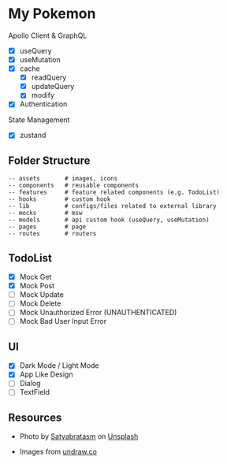 # My Pokemon

Apollo Client & GraphQL

-   [x] useQuery
-   [x] useMutation
-   [x] cache
    -   [x] readQuery
    -   [x] updateQuery
    -   [x] modify
-   [x] Authentication

State Management

-   [x] zustand

## Folder Structure

```
-- assets       # images, icons
-- components   # reusable components
-- features     # feature related components (e.g. TodoList)
-- hooks        # custom hook
-- lib          # configs/files related to external library
-- mocks        # msw
-- models       # api custom hook (useQuery, useMutation)
-- pages        # page
-- routes       # routers
```

## TodoList

-   [x] Mock Get
-   [x] Mock Post
-   [ ] Mock Update
-   [ ] Mock Delete
-   [ ] Mock Unauthorized Error (UNAUTHENTICATED)
-   [ ] Mock Bad User Input Error

## UI

-   [x] Dark Mode / Light Mode
-   [x] App Like Design
-   [ ] Dialog
-   [ ] TextField

## Resources

-   Photo by <a href="https://unsplash.com/@smpicturez?utm_source=unsplash&utm_medium=referral&utm_content=creditCopyText">Satyabratasm</a> on <a href="https://unsplash.com/photos/u_kMWN-BWyU?utm_source=unsplash&utm_medium=referral&utm_content=creditCopyText">Unsplash</a>

-   Images from [undraw.co](https://undraw.co/illustrations)
